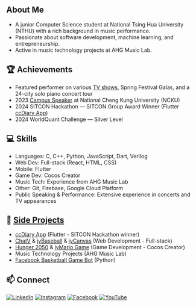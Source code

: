 ## About Me
- A junior Computer Science student at National Tsing Hua University (NTHU) with a rich background in music performance.
- Passionate about software development, machine learning, and entrepreneurship.
- Active in music technology projects at AHG Music Lab.


## 🏆 Achievements
- Featured performer on various [TV shows](https://www.youtube.com/playlist?list=PL3ZuB3PPtzx5pUTIN3RdnaHvlZkh_g5VE), Spring Festival Galas, and a 24-city solo piano concert tour
- 2023 [Campus Speaker](https://github.com/vaclisinc/2023_NCKU_Campus_Speech_SongZeYu) at National Cheng Kung University (NCKU)
- 2024 SITCON Hackathon — SITCON Group Award Winner (Flutter [ccDiary App](https://github.com/SimonLiu423/cc_diary))
- 2024 WorldQuant Challenge — Silver Level

## 💻 Skills
- Languages: C, C++, Python, JavaScript, Dart, Verilog
- Web Dev: Full-stack (React, HTML, CSS)
- Mobile: Flutter
- Game Dev: Cocos Creator
- Music Tech: Experience from AHG Music Lab
- Other: Git, Firebase, Google Cloud Platform
- Public Speaking & Performance: Extensive experience in concerts and TV appearances

## 🚀 [Side Projects](https://www.youtube.com/playlist?list=PL0RJ6nWgJqURxHgh0X4TJNPzUIP_jFO3y)

- [ccDiary App](https://github.com/SimonLiu423/cc_diary) (Flutter - SITCON Hackathon winner)
- [ChatV](https://github.com/vaclisinc/chatV) & [jyBaseball](https://github.com/vaclisinc/jyBaseball) & [jyCanvas](https://github.com/vaclisinc/jyCanvas) (Web Development - Full-stack)
- [Hunger 2050](https://youtu.be/U4FfGox1Rc4) & [jyMario Game](https://github.com/vaclisinc/jyMario) (Game Development - Cocos Creator)
- Music Technology Projects (AHG Music Lab)
- [Facebook Basketball Game Bot](https://github.com/vaclisinc/jyBasketballKiller) (Python)

## 📫 Connect
[![LinkedIn](https://img.shields.io/badge/-LinkedIn-0077B5?style=flat-square&logo=LinkedIn&logoColor=white)](https://www.linkedin.com/in/vaclis/)
[![Instagram](https://img.shields.io/badge/-Instagram-E4405F?style=flat-square&logo=Instagram&logoColor=white)](https://www.instagram.com/jy.1204_/)
[![Facebook](https://img.shields.io/badge/-Facebook-1877F2?style=flat-square&logo=Facebook&logoColor=white)](https://www.facebook.com/profile.php?id=100048293139181)
[![YouTube](https://img.shields.io/badge/-YouTube-FF0000?style=flat-square&logo=YouTube&logoColor=white)](https://www.youtube.com/@vaclis)
